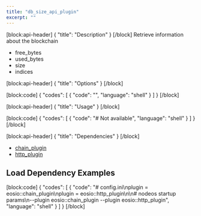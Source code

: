 ```yaml
---
title: "db_size_api_plugin"
excerpt: ""
---
```

[block:api-header]
{
  "title": "Description"
}
[/block]
Retrieve information about the blockchain

   - free_bytes
   - used_bytes
   - size
   - indices

[block:api-header]
{
  "title": "Options"
}
[/block]

[block:code]
{
  "codes": [
    {
      "code": "",
      "language": "shell"
    }
  ]
}
[/block]

[block:api-header]
{
  "title": "Usage"
}
[/block]

[block:code]
{
  "codes": [
    {
      "code": "# Not available",
      "language": "shell"
    }
  ]
}
[/block]

[block:api-header]
{
  "title": "Dependencies"
}
[/block]
- [chain_plugin](doc:chain_plugin) 
- [http_plugin](doc:http_plugin) 

## Load Dependency Examples
[block:code]
{
  "codes": [
    {
      "code": "# config.ini\nplugin = eosio::chain_plugin\nplugin = eosio::http_plugin\n\n# nodeos startup params\n--plugin eosio::chain_plugin --plugin eosio::http_plugin",
      "language": "shell"
    }
  ]
}
[/block]